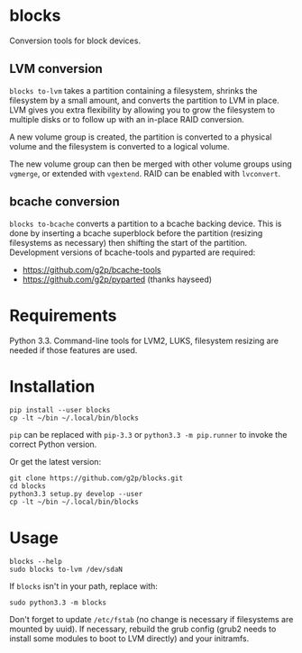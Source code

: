 # blocks

Conversion tools for block devices.

## LVM conversion

`blocks to-lvm` takes a partition containing a filesystem, shrinks the
filesystem by a small amount, and converts the partition to LVM in
place.  LVM gives you extra flexibility by allowing you to grow the
filesystem to multiple disks or to follow up with an in-place RAID
conversion.

A new volume group is created, the partition is converted to a physical
volume and the filesystem is converted to a logical volume.

The new volume group can then be merged with other volume groups using
`vgmerge`, or extended with `vgextend`.  RAID can be enabled with
`lvconvert`.

## bcache conversion

`blocks to-bcache` converts a partition to a bcache backing device.
This is done by inserting a bcache superblock before the partition
(resizing filesystems as necessary) then shifting the start of the
partition.  Development versions of bcache-tools and pyparted are
required:

* <https://github.com/g2p/bcache-tools>
* <https://github.com/g2p/pyparted> (thanks hayseed)

# Requirements

Python 3.3.  Command-line tools for LVM2, LUKS, filesystem resizing are
needed if those features are used.

# Installation

    pip install --user blocks
    cp -lt ~/bin ~/.local/bin/blocks

`pip` can be replaced with `pip-3.3` or `python3.3 -m pip.runner` to
invoke the correct Python version.

Or get the latest version:

    git clone https://github.com/g2p/blocks.git
    cd blocks
    python3.3 setup.py develop --user
    cp -lt ~/bin ~/.local/bin/blocks

# Usage

    blocks --help
    sudo blocks to-lvm /dev/sdaN

If `blocks` isn't in your path, replace with:

    sudo python3.3 -m blocks

Don't forget to update `/etc/fstab` (no change is necessary if
filesystems are mounted by uuid). If necessary, rebuild the grub config
(grub2 needs to install some modules to boot to LVM directly) and your
initramfs.


